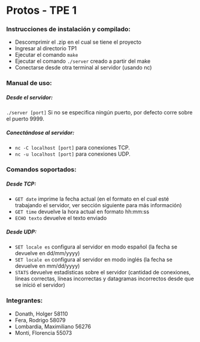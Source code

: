 # Protos - TPE 1
### Instrucciones de instalación y compilado:
- Descomprimir el .zip en el cual se tiene el proyecto
- Ingresar al directorio TP1
- Ejecutar el comando `make`
- Ejecutar el comando `./server` creado a partir del make
- Conectarse desde otra terminal al servidor (usando nc)

### Manual de uso:
##### Desde el servidor:
`./server [port]`
Si no se especifica ningún puerto, por defecto corre sobre el puerto 9999.
##### Conectándose al servidor:
- `nc -C localhost [port]` para conexiones TCP.
- `nc -u localhost [port]` para conexiones UDP.

### Comandos soportados:
##### Desde TCP:
- `GET date` imprime la fecha actual (en el formato en el cual esté trabajando el servidor, ver sección siguiente para más información)
- `GET time` devuelve la hora actual en formato hh:mm:ss
- `ECHO texto` devuelve el texto enviado
##### Desde UDP:
- `SET locale es` configura al servidor en modo español (la fecha se devuelve en dd/mm/yyyy)
- `SET locale en` configura al servidor en modo inglés (la fecha se devuelve en mm/dd/yyyy)
- `STATS` devuelve estadísticas sobre el servidor (cantidad de conexiones, líneas correctas, líneas incorrectas y datagramas incorrectos desde que se inició el servidor)

### Integrantes:
- Donath, Holger 58110
- Fera, Rodrigo 58079
- Lombardia, Maximiliano 56276
- Monti, Florencia 55073
